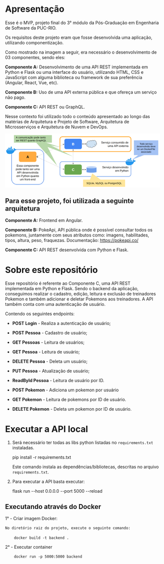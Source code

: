 # Apresentação 

Esse é o MVP, projeto final do 3° módulo da Pós-Graduação em Engenharia de Software da PUC-RIO.

Os requisitos deste projeto eram que fosse desenvolvida uma aplicação, utilizando componentização.

Como mostrado na imagem a seguir, era necessário o desenvolvimento de 03 componentes, sendo eles:

**Componente A:** Desenvolvimento de uma API REST implementada em Python e Flask ou uma interface do usuário, utilizando HTML, CSS e JavaScript com alguma biblioteca ou framework de sua preferência (Angular, React, Vue, etc).

**Componente B:** Uso de uma API externa pública e que ofereça um serviço não pago.

**Componente C:** API REST ou GraphQL. 

Nesse contexto foi utilizado todo o conteúdo apresentado ao longo das matérias de Arquitetura e Projeto de Software, Arquitetura de Microsserviços e Arquitetura de Nuvem e DevOps.

<img src=".\src\assets\img\requisitos.png">

## Para esse projeto, foi utilizada a seguinte arquitetura

**Componente A:** Frontend em Angular.

**Componente B:** PokeApi, API pública onde é possível consultar todos os pokemons, juntamente com seus atributos como: imagens, habilitades, tipos, altura, peso, fraquezas. Documentação: https://pokeapi.co/

**Componente C:** API REST desenvolvida com Python e Flask.

# Sobre este repositório

Esse repositório é referente ao Componente C, uma API REST implementada em Python e Flask. Sendo o backend da aplicação, conseguimos realizar o cadastro, edição, leitura e exclusão de treinadores Pokemon e também adicionar e deletar Pokemons aos treinadores. 
A API também conta com uma autenticação de usuário.

Contendo os seguintes endpoints:

* **POST Login** - Realiza a autenticação de usuário;
 
* **POST Pessoa** - Cadastro de usuário;
 
* **GET Pessoas** - Leitura de usuários;
 
* **GET Pessoa** - Leitura de usuário;
 
* **DELETE Pessoa** - Deleta um usuário;
 
* **PUT Pessoa** - Atualização de usuário;
 
* **ReadById Pessoa** - Leitura de usuário por ID.
 
* **POST Pokemon** - Adiciona  um pokemon por usuário
 
* **GET Pokemon** - Leitura de pokemons por ID de usuário.
 
* **DELETE Pokemon** - Deleta um pokemon por ID de usuário.



# Executar a API local

1. Será necessário ter todas as libs python listadas no `requirements.txt` instaladas.

    pip install -r requirements.txt

    Este comando instala as dependências/bibliotecas, descritas no arquivo `requirements.txt`.

2. Para executar a API basta executar:

    flask run --host 0.0.0.0 --port 5000 --reload


## Executando através do Docker

1° - Criar imagem Docker:

    No diretório raiz do projeto, execute o seguinte comando:

        docker build -t backend .

2° - Executar container

        docker run -p 5000:5000 backend


